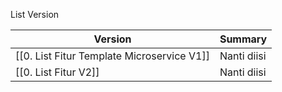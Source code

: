 List Version

| Version                                    | Summary     |
| ------------------------------------------ | ----------- |
| [[0. List Fitur Template Microservice V1]] | Nanti diisi |
| [[0. List Fitur V2]]                       | Nanti diisi |
